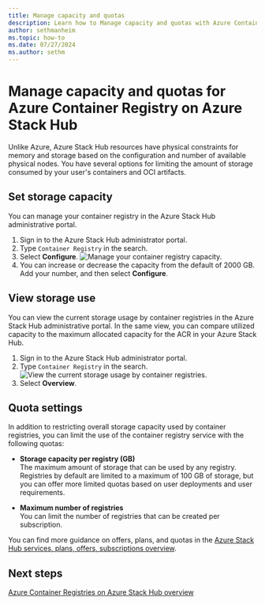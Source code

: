 ```yaml
---
title: Manage capacity and quotas 
description: Learn how to Manage capacity and quotas with Azure Container Registry on Azure Stack Hub.
author: sethmanheim
ms.topic: how-to
ms.date: 07/27/2024
ms.author: sethm
---
```


# Manage capacity and quotas for Azure Container Registry on Azure Stack Hub

Unlike Azure, Azure Stack Hub resources have physical constraints for memory and storage based on the configuration and number of available physical nodes. You have several options for limiting the amount of storage consumed by your user's containers and OCI artifacts.

## Set storage capacity

You can manage your container registry in the Azure Stack Hub administrative portal. 

1. Sign in to the Azure Stack Hub administrator portal.
2. Type `Container Registry` in the search.
3. Select **Configure**.
    ![Manage your container registry capacity.](media/container-registries-manage/azure-stack-hub-container-registries-configure.png)
4. You can increase or decrease the capacity from the default of 2000 GB. Add your number, and then select **Configure**.

## View storage use

You can view the current storage usage by container registries in the Azure Stack Hub 
administrative portal. In the same view, you can compare utilized capacity to the maximum 
allocated capacity for the ACR in your Azure Stack Hub.

1. Sign in to the Azure Stack Hub administrator portal.
2. Type `Container Registry` in the search.
    ![View the current storage usage by container registries.](media/container-registries-manage/azure-stack-hub-container-registries-overview.png)
3. Select **Overview**.

## Quota settings

In addition to restricting overall storage capacity used by container registries, you can limit the use of the container registry service with the following quotas:

- **Storage capacity per registry (GB)**  
    The maximum amount of storage that can be used by any registry. Registries by default are limited to a maximum of 100 GB of storage, but you can offer more limited quotas based on user deployments and user requirements.

- **Maximum number of registries**  
    You can limit the number of registries that can be created per subscription.

You can find more guidance on offers, plans, and quotas in the [Azure Stack Hub services, plans, offers, subscriptions overview](service-plan-offer-subscription-overview.md).

## Next steps

[Azure Container Registries on Azure Stack Hub overview](container-registries-overview.md)
